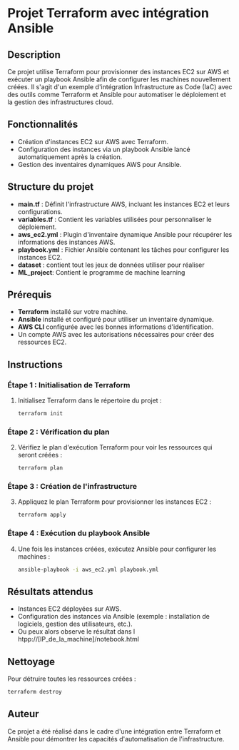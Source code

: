 # Projet Terraform avec intégration Ansible

## Description

Ce projet utilise Terraform pour provisionner des instances EC2 sur AWS et exécuter un playbook Ansible afin de configurer les machines nouvellement créées. Il s'agit d'un exemple d'intégration Infrastructure as Code (IaC) avec des outils comme Terraform et Ansible pour automatiser le déploiement et la gestion des infrastructures cloud.

## Fonctionnalités

- Création d'instances EC2 sur AWS avec Terraform.
- Configuration des instances via un playbook Ansible lancé automatiquement après la création.
- Gestion des inventaires dynamiques AWS pour Ansible.

## Structure du projet

- **main.tf** : Définit l'infrastructure AWS, incluant les instances EC2 et leurs configurations.
- **variables.tf** : Contient les variables utilisées pour personnaliser le déploiement.
- **aws_ec2.yml** : Plugin d'inventaire dynamique Ansible pour récupérer les informations des instances AWS.
- **playbook.yml** : Fichier Ansible contenant les tâches pour configurer les instances EC2.
- **dataset** : contient tout les jeux de données utiliser pour réaliser
- **ML_project**: Contient le programme de machine learning

## Prérequis

- **Terraform** installé sur votre machine.
- **Ansible** installé et configuré pour utiliser un inventaire dynamique.
- **AWS CLI** configurée avec les bonnes informations d'identification.
- Un compte AWS avec les autorisations nécessaires pour créer des ressources EC2.

## Instructions

### Étape 1 : Initialisation de Terraform

1. Initialisez Terraform dans le répertoire du projet :
   ```bash
   terraform init
   ```

### Étape 2 : Vérification du plan

2. Vérifiez le plan d'exécution Terraform pour voir les ressources qui seront créées :
   ```bash
   terraform plan
   ```

### Étape 3 : Création de l'infrastructure

3. Appliquez le plan Terraform pour provisionner les instances EC2 :
   ```bash
   terraform apply
   ```

### Étape 4 : Exécution du playbook Ansible

4. Une fois les instances créées, exécutez Ansible pour configurer les machines :
   ```bash
   ansible-playbook -i aws_ec2.yml playbook.yml
   ```

## Résultats attendus

- Instances EC2 déployées sur AWS.
- Configuration des instances via Ansible (exemple : installation de logiciels, gestion des utilisateurs, etc.).
- Ou peux alors observe le résultat dans l htpp://[IP_de_la_machine]/notebook.html

## Nettoyage

Pour détruire toutes les ressources créées :
```bash
terraform destroy
```

## Auteur

Ce projet a été réalisé dans le cadre d'une intégration entre Terraform et Ansible pour démontrer les capacités d'automatisation de l'infrastructure.

